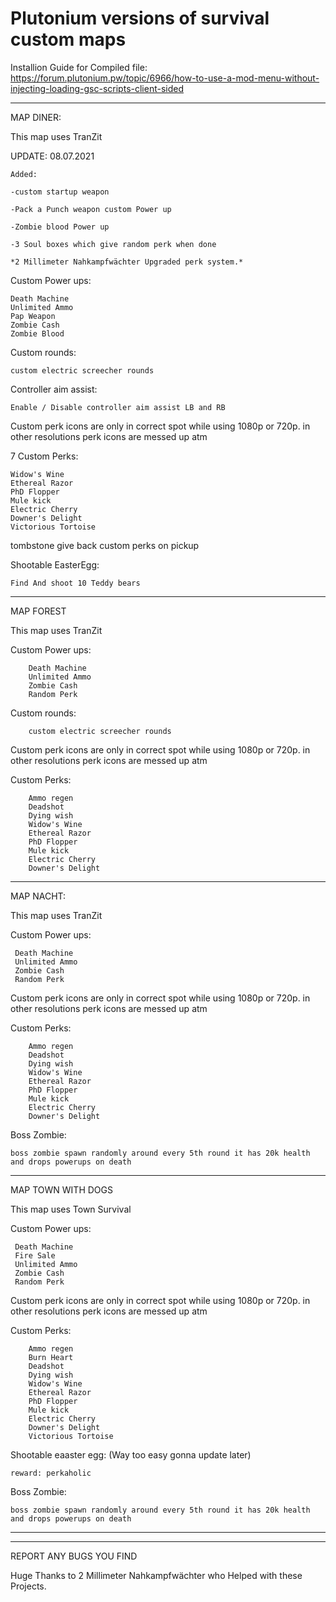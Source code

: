 # Plutonium versions of survival custom maps

Installion Guide for Compiled file: https://forum.plutonium.pw/topic/6966/how-to-use-a-mod-menu-without-injecting-loading-gsc-scripts-client-sided



---------------------------------------------------------------------------------------------------------------------------------------------------------------------------

MAP DINER:

This map uses TranZit

UPDATE: 08.07.2021 

```
Added:

-custom startup weapon

-Pack a Punch weapon custom Power up

-Zombie blood Power up

-3 Soul boxes which give random perk when done

*2 Millimeter Nahkampfwächter Upgraded perk system.*

```


Custom Power ups:

    Death Machine
    Unlimited Ammo
    Pap Weapon
    Zombie Cash
    Zombie Blood

Custom rounds:

    custom electric screecher rounds

Controller aim assist:

    Enable / Disable controller aim assist LB and RB

Custom perk icons are only in correct spot while using 1080p or 720p. in other resolutions perk icons are messed up atm

7 Custom Perks:

    Widow's Wine
    Ethereal Razor
    PhD Flopper
    Mule kick
    Electric Cherry
    Downer's Delight
    Victorious Tortoise

tombstone give back custom perks on pickup

Shootable EasterEgg:

    Find And shoot 10 Teddy bears

---------------------------------------------------------------------------------------------------------------------------------------------------------------------------

MAP FOREST

This map uses TranZit

Custom Power ups:
```
    Death Machine
    Unlimited Ammo
    Zombie Cash
    Random Perk
   ``` 
Custom rounds:

```
    custom electric screecher rounds

```
Custom perk icons are only in correct spot while using 1080p or 720p. in other resolutions perk icons are messed up atm

Custom Perks:

```
    Ammo regen
    Deadshot
    Dying wish
    Widow's Wine
    Ethereal Razor
    PhD Flopper
    Mule kick
    Electric Cherry
    Downer's Delight
```



---------------------------------------------------------------------------------------------------------------------------------------------------------------------------

MAP NACHT:

This map uses TranZit

Custom Power ups:
   ```
    Death Machine
    Unlimited Ammo
    Zombie Cash
    Random Perk
   ``` 

Custom perk icons are only in correct spot while using 1080p or 720p. in other resolutions perk icons are messed up atm

Custom Perks:

```
    Ammo regen
    Deadshot
    Dying wish
    Widow's Wine
    Ethereal Razor
    PhD Flopper
    Mule kick
    Electric Cherry
    Downer's Delight
```

Boss Zombie:

```
boss zombie spawn randomly around every 5th round it has 20k health and drops powerups on death
```

------------------------------------------------------------------------------------------------------------------------------------------------------------------------

MAP TOWN WITH DOGS

This map uses Town Survival

Custom Power ups:
   ```
    Death Machine
    Fire Sale
    Unlimited Ammo
    Zombie Cash
    Random Perk
   ``` 

Custom perk icons are only in correct spot while using 1080p or 720p. in other resolutions perk icons are messed up atm

Custom Perks:

```
    Ammo regen
    Burn Heart
    Deadshot
    Dying wish
    Widow's Wine
    Ethereal Razor
    PhD Flopper
    Mule kick
    Electric Cherry
    Downer's Delight
    Victorious Tortoise
```

Shootable eaaster egg: (Way too easy gonna update later)
```
reward: perkaholic
```
Boss Zombie:

```
boss zombie spawn randomly around every 5th round it has 20k health and drops powerups on death
```

------------------------------------------------------------------------------------------------------------------------------------------------------------------------
------------------------------------------------------------------------------------------------------------------------------------------------------------------------


REPORT ANY BUGS YOU FIND

Huge Thanks to 2 Millimeter Nahkampfwächter who Helped with these Projects.
